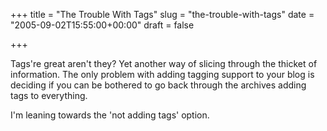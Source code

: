 +++
title = "The Trouble With Tags"
slug = "the-trouble-with-tags"
date = "2005-09-02T15:55:00+00:00"
draft = false

+++

Tags're great aren't they? Yet another way of slicing through the thicket of information. The only problem with adding tagging support to your blog is deciding if you can be bothered to go back through the archives adding tags to everything.

I'm leaning towards the 'not adding tags' option.
